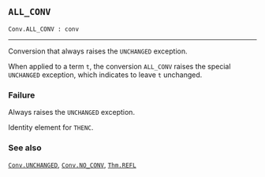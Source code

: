 ## `ALL_CONV`

``` hol4
Conv.ALL_CONV : conv
```

------------------------------------------------------------------------

Conversion that always raises the `UNCHANGED` exception.

When applied to a term `t`, the conversion `ALL_CONV` raises the special
`UNCHANGED` exception, which indicates to leave `t` unchanged.

### Failure

Always raises the `UNCHANGED` exception.

Identity element for `THENC`.

### See also

[`Conv.UNCHANGED`](#Conv.UNCHANGED), [`Conv.NO_CONV`](#Conv.NO_CONV),
[`Thm.REFL`](#Thm.REFL)
